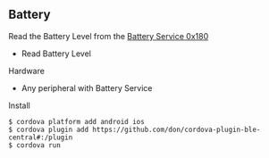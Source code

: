 ## Battery

Read the Battery Level from the [Battery Service 0x180](https://developer.bluetooth.org/gatt/services/Pages/ServiceViewer.aspx?u=org.bluetooth.service.battery_service.xml)

 * Read Battery Level

Hardware

 * Any peripheral with Battery Service

Install

    $ cordova platform add android ios
    $ cordova plugin add https://github.com/don/cordova-plugin-ble-central#:/plugin
    $ cordova run
    
